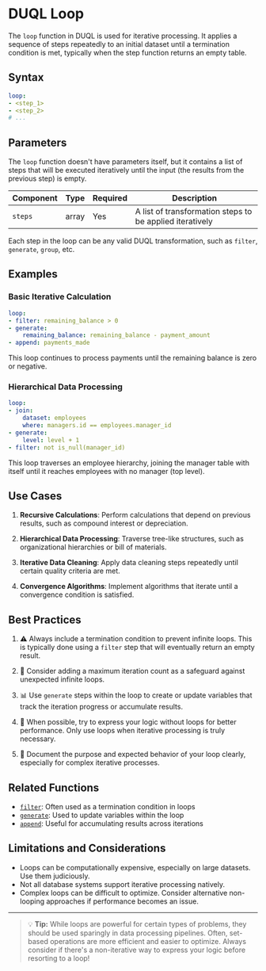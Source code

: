 # DUQL Loop

The `loop` function in DUQL is used for iterative processing. It applies a sequence of steps repeatedly to an initial dataset until a termination condition is met, typically when the step function returns an empty table.

## Syntax

```yaml
loop:
- <step_1>
- <step_2>
# ...
```

## Parameters

The `loop` function doesn't have parameters itself, but it contains a list of steps that will be executed iteratively until the input (the results from the previous step) is empty.

| Component | Type | Required | Description |
|-----------|------|----------|-------------|
| `steps` | array | Yes | A list of transformation steps to be applied iteratively |

Each step in the loop can be any valid DUQL transformation, such as `filter`, `generate`, `group`, etc.

## Examples

### Basic Iterative Calculation

```yaml
loop:
- filter: remaining_balance > 0
- generate:
    remaining_balance: remaining_balance - payment_amount
- append: payments_made
```

This loop continues to process payments until the remaining balance is zero or negative.

### Hierarchical Data Processing

```yaml
loop:
- join:
    dataset: employees
    where: managers.id == employees.manager_id
- generate:
    level: level + 1
- filter: not is_null(manager_id)
```

This loop traverses an employee hierarchy, joining the manager table with itself until it reaches employees with no manager (top level).

## Use Cases

1. **Recursive Calculations**: Perform calculations that depend on previous results, such as compound interest or depreciation.

2. **Hierarchical Data Processing**: Traverse tree-like structures, such as organizational hierarchies or bill of materials.

3. **Iterative Data Cleaning**: Apply data cleaning steps repeatedly until certain quality criteria are met.

4. **Convergence Algorithms**: Implement algorithms that iterate until a convergence condition is satisfied.

## Best Practices

1. ⚠️ Always include a termination condition to prevent infinite loops. This is typically done using a `filter` step that will eventually return an empty result.

2. 🔢 Consider adding a maximum iteration count as a safeguard against unexpected infinite loops.

3. 📊 Use `generate` steps within the loop to create or update variables that track the iteration progress or accumulate results.

4. 🧮 When possible, try to express your logic without loops for better performance. Only use loops when iterative processing is truly necessary.

5. 📝 Document the purpose and expected behavior of your loop clearly, especially for complex iterative processes.

## Related Functions

- [`filter`](filter.md): Often used as a termination condition in loops
- [`generate`](generate.md): Used to update variables within the loop
- [`append`](append.md): Useful for accumulating results across iterations

## Limitations and Considerations

- Loops can be computationally expensive, especially on large datasets. Use them judiciously.
- Not all database systems support iterative processing natively. 
- Complex loops can be difficult to optimize. Consider alternative non-looping approaches if performance becomes an issue.

---

> 💡 **Tip:** While loops are powerful for certain types of problems, they should be used sparingly in data processing pipelines. Often, set-based operations are more efficient and easier to optimize. Always consider if there's a non-iterative way to express your logic before resorting to a loop!